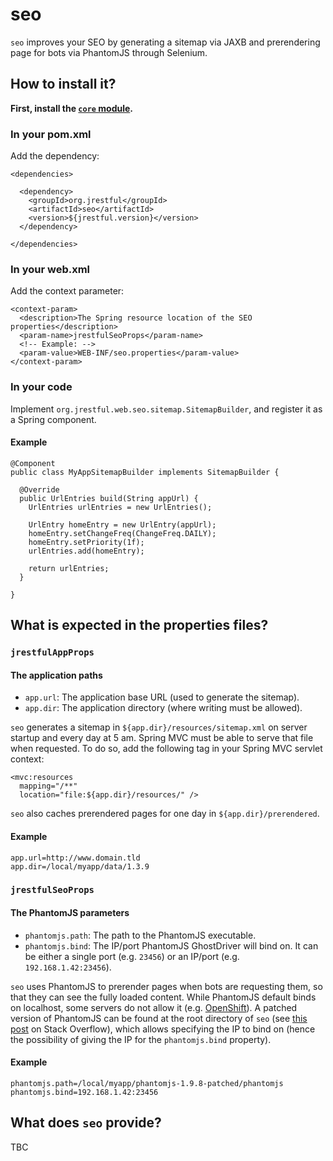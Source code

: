 # seo

`seo` improves your SEO by generating a sitemap via JAXB and prerendering page for bots via PhantomJS through Selenium.

## How to install it?

**First, install the [`core` module](https://github.com/jrestful/server/tree/master/core).**

### In your pom.xml

Add the dependency:
    
    <dependencies>
    
      <dependency>
        <groupId>org.jrestful</groupId>
        <artifactId>seo</artifactId>
        <version>${jrestful.version}</version>
      </dependency>
    
    </dependencies>

### In your web.xml

Add the context parameter:

    <context-param>
      <description>The Spring resource location of the SEO properties</description>
      <param-name>jrestfulSeoProps</param-name>
      <!-- Example: -->
      <param-value>WEB-INF/seo.properties</param-value>
    </context-param>

### In your code

Implement `org.jrestful.web.seo.sitemap.SitemapBuilder`, and register it as a Spring component.

#### Example

	@Component
	public class MyAppSitemapBuilder implements SitemapBuilder {
	
	  @Override
	  public UrlEntries build(String appUrl) {
	    UrlEntries urlEntries = new UrlEntries();
	
	    UrlEntry homeEntry = new UrlEntry(appUrl);
	    homeEntry.setChangeFreq(ChangeFreq.DAILY);
	    homeEntry.setPriority(1f);
	    urlEntries.add(homeEntry);
	
	    return urlEntries;
	  }
	
	}

## What is expected in the properties files?

### `jrestfulAppProps`

#### The application paths

 - `app.url`: The application base URL (used to generate the sitemap).
 - `app.dir`: The application directory (where writing must be allowed).

`seo` generates a sitemap in `${app.dir}/resources/sitemap.xml` on server startup and every day at 5 am. Spring MVC must be able to serve that file when requested. To do so, add the following tag in your Spring MVC servlet context:

	<mvc:resources
	  mapping="/**"
	  location="file:${app.dir}/resources/" />

`seo` also caches prerendered pages for one day in `${app.dir}/prerendered`.

#### Example

    app.url=http://www.domain.tld
    app.dir=/local/myapp/data/1.3.9

### `jrestfulSeoProps`

#### The PhantomJS parameters

 - `phantomjs.path`: The path to the PhantomJS executable.
 - `phantomjs.bind`: The IP/port PhantomJS GhostDriver will bind on. It can be either a single port (e.g. `23456`) or an IP/port (e.g. `192.168.1.42:23456`).

`seo` uses PhantomJS to prerender pages when bots are requesting them, so that they can see the fully loaded content. While PhantomJS default binds on localhost, some servers do not allow it (e.g. [OpenShift](https://www.openshift.com/)). A patched version of PhantomJS can be found at the root directory of `seo` (see [this post](http://stackoverflow.com/q/30506496/1225328) on Stack Overflow), which allows specifying the IP to bind on (hence the possibility of giving the IP for the `phantomjs.bind` property).

#### Example

    phantomjs.path=/local/myapp/phantomjs-1.9.8-patched/phantomjs
    phantomjs.bind=192.168.1.42:23456

## What does `seo` provide?

TBC


